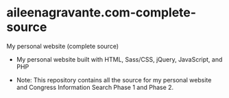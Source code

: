 # aileenagravante.com-complete-source
My personal website (complete source)

* My personal website built with HTML, Sass/CSS, jQuery, JavaScript, and PHP

* Note: This repository contains all the source for my personal website and Congress Information Search Phase 1 and Phase 2.
